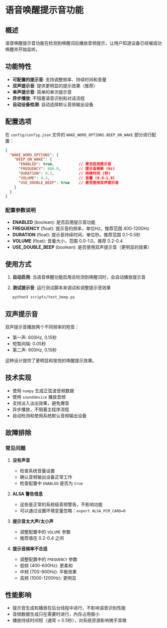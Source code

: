 # 语音唤醒提示音功能

## 概述

语音唤醒提示音功能在检测到唤醒词后播放音频提示，让用户知道设备已经被成功唤醒并开始监听。

## 功能特性

- **可配置的提示音**: 支持调整频率、持续时间和音量
- **双声提示音**: 提供更明显的提示效果（推荐）
- **单声提示音**: 简单的单次提示音
- **异步播放**: 不阻塞语音识别和对话流程
- **自动设备检测**: 自动选择默认音频输出设备

## 配置选项

在 `config/config.json` 文件的 `WAKE_WORD_OPTIONS.BEEP_ON_WAKE` 部分进行配置：

```json
{
  "WAKE_WORD_OPTIONS": {
    "BEEP_ON_WAKE": {
      "ENABLED": true,           // 是否启用提示音
      "FREQUENCY": 800.0,        // 提示音频率 (Hz)
      "DURATION": 0.3,           // 持续时间 (秒)
      "VOLUME": 0.3,             // 音量 (0.0-1.0)
      "USE_DOUBLE_BEEP": true    // 是否使用双声提示音
    }
  }
}
```

### 配置参数说明

- **ENABLED** (boolean): 是否启用提示音功能
- **FREQUENCY** (float): 提示音的频率，单位Hz。推荐范围 400-1200Hz
- **DURATION** (float): 提示音持续时间，单位秒。推荐范围 0.1-0.5秒
- **VOLUME** (float): 音量大小，范围 0.0-1.0。推荐 0.2-0.4
- **USE_DOUBLE_BEEP** (boolean): 是否使用双声提示音（更明显的效果）

## 使用方式

1. **自动启用**: 当语音唤醒功能启用且检测到唤醒词时，会自动播放提示音

2. **测试提示音**: 运行测试脚本来调试和调整提示音效果
   ```bash
   python3 scripts/test_beep.py
   ```

## 双声提示音

双声提示音播放两个不同频率的短音：
- 第一声: 600Hz, 0.15秒
- 短暂间隔: 0.05秒
- 第二声: 900Hz, 0.15秒

这种设计提供了更明显和愉悦的唤醒提示效果。

## 技术实现

- 使用 `numpy` 生成正弦波音频数据
- 使用 `sounddevice` 播放音频
- 支持淡入淡出效果，避免爆音
- 异步播放，不阻塞主程序流程
- 自动检测和使用系统默认音频输出设备

## 故障排除

### 常见问题

1. **没有声音**
   - 检查系统音量设置
   - 确认音频输出设备正常工作
   - 检查配置中 `ENABLED` 是否为 `true`

2. **ALSA 警告信息**
   - 这些是正常的系统级音频警告，不影响功能
   - 可以通过设置环境变量忽略：`export ALSA_PCM_CARD=0`

3. **提示音太大声/太小声**
   - 调整配置中的 `VOLUME` 参数
   - 推荐值在 0.2-0.4 之间

4. **提示音频率不合适**
   - 调整配置中的 `FREQUENCY` 参数
   - 低频 (400-600Hz): 更柔和
   - 中频 (700-900Hz): 平衡效果
   - 高频 (1000-1200Hz): 更明显

## 性能影响

- 提示音生成和播放在后台线程中进行，不影响语音识别性能
- 音频数据生成只在需要时进行，内存占用极小
- 播放持续时间短（通常 < 0.5秒），对系统资源影响微乎其微